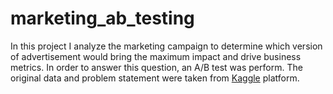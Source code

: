 # marketing_ab_testing

In this project I analyze the marketing campaign to determine which version of advertisement would bring the maximum impact and drive business metrics. In order to answer this question, an A/B test was perform. 
The original data and problem statement were taken from [Kaggle](https://www.kaggle.com/datasets/faviovaz/marketing-ab-testing) platform.